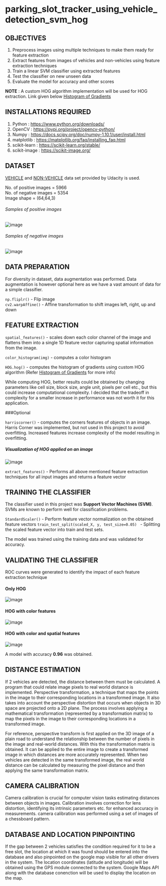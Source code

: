 # parking_slot_tracker_using_vehicle_detection_svm_hog

## OBJECTIVES

1. Preprocess images using multiple techniques to make them ready for feature extraction
2. Extract features from images of vehicles and non-vehicles using feature extraction techniques
3. Train a linear SVM classifier using extracted features
4. Test the classifier on new unseen data
5. Evaluate the model for accuracy and other scores


**NOTE** : A custom HOG algorithm implementation will be used for HOG extraction. Link given below
          [Histogram of Gradients](https://github.com/mirshaadrayiz/histogram-of-gradients)
 
 ## INSTALLATIONS REQUIRED

  1. Python : https://www.python.org/downloads/
  2. OpenCV : https://pypi.org/project/opencv-python/
  3. Numpy : https://docs.scipy.org/doc/numpy-1.10.1/user/install.html
  4. matplotlib : https://matplotlib.org/faq/installing_faq.html
  5. scikit-learn : https://scikit-learn.org/stable/
  6. scikit-image : https://scikit-image.org/


## DATASET

[VEHICLE](https://s3.amazonaws.com/udacity-sdc/Vehicle_Tracking/vehicles.zip) and [NON-VEHICLE](https://s3.amazonaws.com/udacity-sdc/Vehicle_Tracking/non-vehicles.zip) data set provided by Udacity is used.

No. of positive images = 5966  
No. of negative images = 5354  
Image shape = (64,64,3)

###### Samples of positive images
![image](https://github.com/mirshaadrayiz/vehicle_detection_using_svm/assets/147004775/5ab100f9-3121-4e22-8d62-4c4a6ca23ed7)

###### Samples of negative images
![image](https://github.com/mirshaadrayiz/vehicle_detection_using_svm/assets/147004775/8c2d0fe7-fec3-455d-89f0-0c8c6414f97d)


## DATA PREPARATION

For diversity in dataset, data augmentation was performed. Data augmentation is however optional here as we have a vast amount of data for a simple classifier. 

`np.fliplr()` - Flip image  
`cv2.warpAffine()` - Affine transformation to shift images left, right, up and down

## FEATURE EXTRACTION

`spatial_features()`  - scales down each color channel of the image and flattens them into a single 1D feature vector capturing spatial information from the image.  

`color_histogram(img)` - computes a color histogram  

`HOG.hog()` - computes the histogram of gradients using custom HOG algorithm (Refer [Histogram of Gradients](https://github.com/mirshaadrayiz/histogram-of-gradients) for more info)

While computing HOG, better results could be obtained by changing parameters like cell size, block size, angle unit, pixels per cell etc., but this could increase computational complexity. I decided that the tradeoff in complexity for a smaller increase in performance was not worth it for this application.

###Optional  

`harriscorner()` - computes the corners features of objects in an image.  
Harris Corner was implemented, but not used in this project to avoid overfitting. Increased features increase complexity of the model resulting in overfitting.

##### Visualization of HOG applied on an image

![image](https://github.com/mirshaadrayiz/vehicle_detection_using_svm/assets/147004775/c4d5798f-0ae7-4e6f-9520-97af473bc1a1)

`extract_features()` - Performs all above mentioned feature extraction techniques for all input images and returns a feature vector


## TRAINING THE CLASSIFIER

The classifier used in this project was **Support Vector Machines (SVM)**. SVMs are known to perform well for classification problems.

`StandardScaler()` - Perform feature vector normalization on the obtained feature vectors
`train_test_split(scaled_X, y, test_size=0.05) ` - Splitting the scaled feature vector into train and test sets.

The model was trained using the training data and was validated for accuracy.


## VALIDATING THE CLASSIFIER

ROC curves were generated to identify the impact of each feature extraction technique

#### Only HOG

![image](https://github.com/mirshaadrayiz/vehicle_detection_using_svm/assets/147004775/5378be72-ff4e-4d12-a7e1-5e97c6c3a348)

#### HOG with color features

![image](https://github.com/mirshaadrayiz/vehicle_detection_using_svm/assets/147004775/b27a823a-f6cd-47c6-b61f-3782209ded55)

#### HOG with color and spatial features 

![image](https://github.com/mirshaadrayiz/vehicle_detection_using_svm/assets/147004775/0aa747b4-3640-4dca-9e94-0f3e42fbc94e)

A model with accuracy **0.96** was obtained.

## DISTANCE ESTIMATION

If 2 vehicles are detected, the distance between them must be calculated. A program that could relate image pixels to real world distance is implemented. Perspective transformation, a technique that maps the points in the image to their corresponding locations in a transformed image. It also takes into account the perspective distortion that occurs when objects in 3D space are projected onto a 2D plane. The process involves applying a mathematical transformation (represented by a transformation matrix) to map the pixels in the image to their corresponding locations in a transformed image.

For reference, perspective transform is first applied on the 3D image of a plain road to understand the relationship between the number of pixels in the image and real-world distances. With this the transformation matrix is obtained. It can be applied to the entire image to create a transformed image in which distances are more accurately represented. When two vehicles are detected in the same transformed image, the real world distance can be calculated by measuring the pixel distance and then applying the same transformation matrix.

## CAMERA CALIBRATION

Camera calibration is crucial for computer vision tasks estimating distances between objects in images. Calibration involves correction for lens distortion, identifying its intrinsic parameters etc. for enhanced accuracy in measurements. camera calibration was performed using a set of images of a chessboard pattern.

## DATABASE AND LOCATION PINPOINTING

If the gap between 2 vehicles satisfies the condition required for it to be a free slot, the location at which it was found should be entered into the database and also pinpointed on the google map visible for all other drivers in the system. The location coordinates (latitude and longitude) will be obtained using the GPS module connected to the system. Google Maps API along with the database conenction will be used to display the location on the map.

